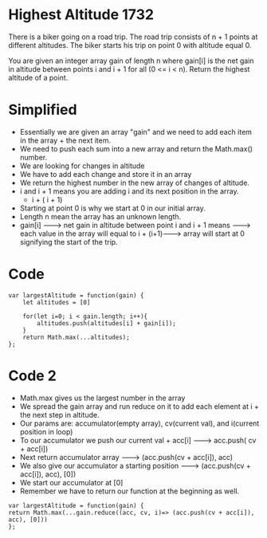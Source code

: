 # Highest Altitude 1732

There is a biker going on a road trip. The road trip consists of n + 1 points at different altitudes. The biker starts his trip on point 0 with altitude equal 0.

You are given an integer array gain of length n where gain[i] is the net gain in altitude between points i​​​​​​ and i + 1 for all (0 <= i < n). Return the highest altitude of a point.

 # Simplified
 - Essentially we are given an array "gain" and we need to add each item in the array + the next item.
 - We need to push each sum into a new array and return the Math.max() number.
 - We are looking for changes in altitude
 - We have to add each change and store it in an array
 - We return the highest number in the new array of changes of altitude.
 - i and i + 1 means you are adding i and its next position in the array. 
    - i + ( i + 1)
- Starting at point 0 is why we start at 0 in our initial array.
- Length n mean the array has an unknown length.
- gain[i] ---> net gain in altitude between point i and i + 1 means ---> each value in the array will equal to i + (i+1)---> array will start at 0 signifying the start of the trip. 


# Code
```
var largestAltitude = function(gain) {
    let altitudes = [0]
    
    for(let i=0; i < gain.length; i++){
        altitudes.push(altitudes[i] + gain[i]);
    }
    return Math.max(...altitudes);
};
```

# Code 2
- Math.max gives us the largest number in the array
- We spread the gain array and run reduce on it to add each element at i + the next step in altitude.
- Our params are: accumulator(empty array), cv(current val), and i(current position in loop)
- To our accumulator we push our current val + acc[i] ---> acc.push( cv + acc[i])
- Next return accumulator array ---> (acc.push(cv + acc[i]), acc)
- We also give our accumulator a starting position ---> (acc.push(cv + acc[i]), acc), [0])
- We start our accumulator at [0]
- Remember we have to return our function at the beginning as well.
```
var largestAltitude = function(gain) {
return Math.max(...gain.reduce((acc, cv, i)=> (acc.push(cv + acc[i]), acc), [0]))
};
```